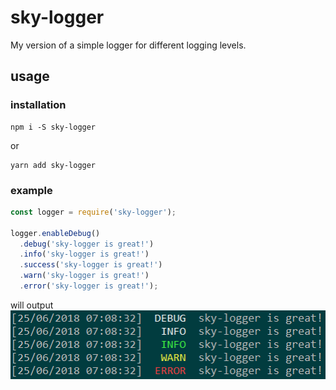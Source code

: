 # sky-logger

My version of a simple logger for different logging levels.

## usage

### installation
```
npm i -S sky-logger
```
or
```
yarn add sky-logger
```

### example

```js
const logger = require('sky-logger');

logger.enableDebug()
  .debug('sky-logger is great!')
  .info('sky-logger is great!')
  .success('sky-logger is great!')
  .warn('sky-logger is great!')
  .error('sky-logger is great!');
```
will output
![](example.png?raw=true)
